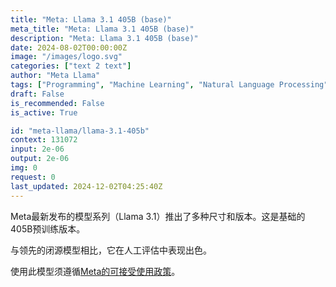 ```yaml
---
title: "Meta: Llama 3.1 405B (base)"
meta_title: "Meta: Llama 3.1 405B (base)"
description: "Meta: Llama 3.1 405B (base)"
date: 2024-08-02T00:00:00Z
image: "/images/logo.svg"
categories: ["text 2 text"]
author: "Meta Llama"
tags: ["Programming", "Machine Learning", "Natural Language Processing", "Generative AI", "Ethics"]
draft: False
is_recommended: False
is_active: True

id: "meta-llama/llama-3.1-405b"
context: 131072
input: 2e-06
output: 2e-06
img: 0
request: 0
last_updated: 2024-12-02T04:25:40Z
---
```


Meta最新发布的模型系列（Llama 3.1）推出了多种尺寸和版本。这是基础的405B预训练版本。

与领先的闭源模型相比，它在人工评估中表现出色。

使用此模型须遵循[Meta的可接受使用政策](https://www.llama.com/llama3/use-policy/)。

